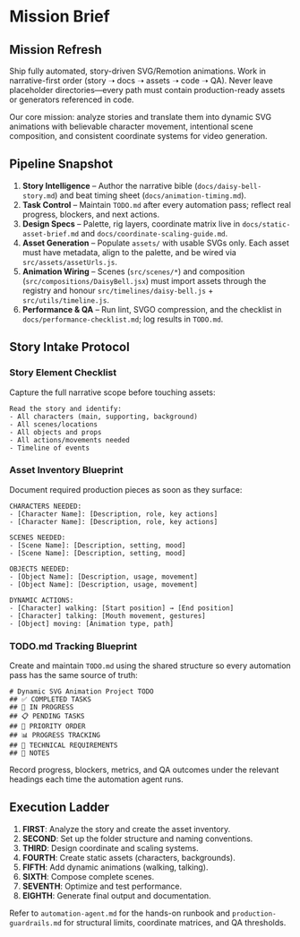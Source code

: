 # Mission Brief

## Mission Refresh
Ship fully automated, story-driven SVG/Remotion animations. Work in narrative-first order (story ➝ docs ➝ assets ➝ code ➝ QA). Never leave placeholder directories—every path must contain production-ready assets or generators referenced in code.

Our core mission: analyze stories and translate them into dynamic SVG animations with believable character movement, intentional scene composition, and consistent coordinate systems for video generation.

## Pipeline Snapshot
1. **Story Intelligence** – Author the narrative bible (`docs/daisy-bell-story.md`) and beat timing sheet (`docs/animation-timing.md`).
2. **Task Control** – Maintain `TODO.md` after every automation pass; reflect real progress, blockers, and next actions.
3. **Design Specs** – Palette, rig layers, coordinate matrix live in `docs/static-asset-brief.md` and `docs/coordinate-scaling-guide.md`.
4. **Asset Generation** – Populate `assets/` with usable SVGs only. Each asset must have metadata, align to the palette, and be wired via `src/assets/assetUrls.js`.
5. **Animation Wiring** – Scenes (`src/scenes/*`) and composition (`src/compositions/DaisyBell.jsx`) must import assets through the registry and honour `src/timelines/daisy-bell.js` + `src/utils/timeline.js`.
6. **Performance & QA** – Run lint, SVGO compression, and the checklist in `docs/performance-checklist.md`; log results in `TODO.md`.

## Story Intake Protocol
### Story Element Checklist
Capture the full narrative scope before touching assets:

```
Read the story and identify:
- All characters (main, supporting, background)
- All scenes/locations
- All objects and props
- All actions/movements needed
- Timeline of events
```

### Asset Inventory Blueprint
Document required production pieces as soon as they surface:

```
CHARACTERS NEEDED:
- [Character Name]: [Description, role, key actions]
- [Character Name]: [Description, role, key actions]

SCENES NEEDED:
- [Scene Name]: [Description, setting, mood]
- [Scene Name]: [Description, setting, mood]

OBJECTS NEEDED:
- [Object Name]: [Description, usage, movement]
- [Object Name]: [Description, usage, movement]

DYNAMIC ACTIONS:
- [Character] walking: [Start position] → [End position]
- [Character] talking: [Mouth movement, gestures]
- [Object] moving: [Animation type, path]
```

### TODO.md Tracking Blueprint
Create and maintain `TODO.md` using the shared structure so every automation pass has the same source of truth:

```
# Dynamic SVG Animation Project TODO
## ✅ COMPLETED TASKS
## 🔄 IN PROGRESS
## 📋 PENDING TASKS
## 🎯 PRIORITY ORDER
## 📊 PROGRESS TRACKING
## 🔧 TECHNICAL REQUIREMENTS
## 📝 NOTES
```

Record progress, blockers, metrics, and QA outcomes under the relevant headings each time the automation agent runs.

## Execution Ladder
1. **FIRST**: Analyze the story and create the asset inventory.
2. **SECOND**: Set up the folder structure and naming conventions.
3. **THIRD**: Design coordinate and scaling systems.
4. **FOURTH**: Create static assets (characters, backgrounds).
5. **FIFTH**: Add dynamic animations (walking, talking).
6. **SIXTH**: Compose complete scenes.
7. **SEVENTH**: Optimize and test performance.
8. **EIGHTH**: Generate final output and documentation.

Refer to `automation-agent.md` for the hands-on runbook and `production-guardrails.md` for structural limits, coordinate matrices, and QA thresholds.
